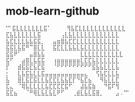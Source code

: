 # mob-learn-github
'''
⣯⣇⣇⣇⣇⣇⣇⣇⣯⠁⠀⠀⠀⠀⢻⣧⣏⣇⣇⣇⣇⣇⣇⣇⣇⣇⣇⣇⣇
⣏⣧⣇⣇⣇⣇⣇⣇⣯⠀⠀⠀⠀⠀⢠⣇⣧⣇⣇⣇⣇⣇⣇⣇⣇⣇⣇⣇⣇
⣧⣏⣇⣇⣇⣧⣧⣯⣯⡀⠀⠀⣤⣶⣿⣧⣏⣏⣇⣇⣇⣇⣇⣇⣇⣇⣇⣇⣇
⣯⣯⣇⣧⣯⠛⠉⣿⣇⣇⠀⠀⣯⣏⣇⣇⣧⣧⣇⣧⣇⣇⣇⣇⣇⣇⣇⣇⣇
⣯⣯⠟⠁⠀⠀⣤⣿⣧⣧⠀⠀⠀⠀⠀⠀⠀⠀⠀⣇⣇⣇⣇⣇⣇⣇⣇⣇⣇⣇
⣯⠋⠀⠀⣴⣿⣇⣧⣯⣯⠀⠀⢰⣶⣶⣶⣶⣶⣶⣇⣏⣏⣧⣇⣇⣇⣇⣇⣇
⡏⠀⠀⣾⣯⣯⣏⣧⣏⣯⠀⠀⠈⠋⠋⠋⠋⠋⠋⠋⠋⠋⣯⣧⣧⣇⣇⣇⣧
⡂⠀⠀⣇⣧⣯⣧⣇⣇⣯⣤⣤⣤⣤⣤⣤⣤⣤⣤⣤⣄⠀⠀⢫⣧⣏⣇⣇⣧
⣧⠀⠀⣿⣇⣯⣏⣯⣇⣇⣧⣏⣏⣇⣧⣧⣏⡏⠙⣧⣏⣦⠀⠀⠻⣧⣇⣇⣏
⣏⣄⠀⠈⢿⣧⣇⣇⣇⣇⣧⣏⣏⣏⣏⣯⠋⠀⠀⣼⣧⣯⣷⠀⠀⠙⣯⠏⢻
⣯⣏⣦⠀⠀⠈⠛⢿⣇⣧⣇⣧⣇⠟⠋⠀⠀⢀⣾⣇⣧⣇⣯⣿⡀⠀⠀⠀⣠
.
'''